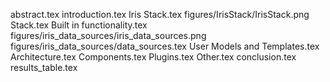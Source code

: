 abstract.tex
introduction.tex
Iris Stack.tex
figures/IrisStack/IrisStack.png
Stack.tex
Built in functionality.tex
figures/iris_data_sources/iris_data_sources.png
figures/iris_data_sources/data_sources.tex
User Models and Templates.tex
Architecture.tex
Components.tex
Plugins.tex
Other.tex
conclusion.tex
results_table.tex